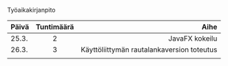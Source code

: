 Työaikakirjanpito

| Päivä        | Tuntimäärä| Aihe |
| ------------- |:-------------:| -----:|
|25.3.| 2 | JavaFX kokeilu  |
|26.3. | 3 | Käyttöliittymän rautalankaversion toteutus|
| ||  |